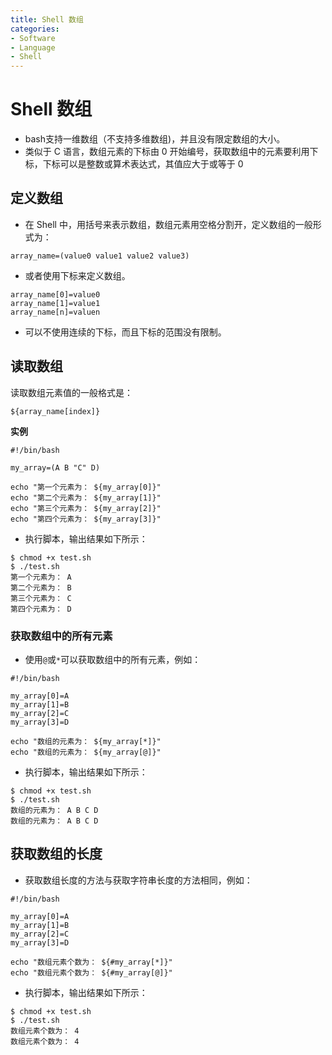 ```yaml
---
title: Shell 数组
categories:
- Software
- Language
- Shell
---
```

# Shell 数组

- bash支持一维数组（不支持多维数组)，并且没有限定数组的大小。
- 类似于 C 语言，数组元素的下标由 0 开始编号，获取数组中的元素要利用下标，下标可以是整数或算术表达式，其值应大于或等于 0

## 定义数组

- 在 Shell 中，用括号来表示数组，数组元素用空格分割开，定义数组的一般形式为：

```shell
array_name=(value0 value1 value2 value3)
```

- 或者使用下标来定义数组。

```shell
array_name[0]=value0
array_name[1]=value1
array_name[n]=valuen
```

- 可以不使用连续的下标，而且下标的范围没有限制。

## 读取数组

读取数组元素值的一般格式是：

```
${array_name[index]}
```

**实例**

```shell
#!/bin/bash

my_array=(A B "C" D)

echo "第一个元素为： ${my_array[0]}"
echo "第二个元素为： ${my_array[1]}"
echo "第三个元素为： ${my_array[2]}"
echo "第四个元素为： ${my_array[3]}"
```

- 执行脚本，输出结果如下所示：

```shell
$ chmod +x test.sh
$ ./test.sh
第一个元素为： A
第二个元素为： B
第三个元素为： C
第四个元素为： D
```

### 获取数组中的所有元素

- 使用`@`或`*`可以获取数组中的所有元素，例如：

```shell
#!/bin/bash

my_array[0]=A
my_array[1]=B
my_array[2]=C
my_array[3]=D

echo "数组的元素为： ${my_array[*]}"
echo "数组的元素为： ${my_array[@]}"
```

- 执行脚本，输出结果如下所示：

```shell
$ chmod +x test.sh
$ ./test.sh
数组的元素为： A B C D
数组的元素为： A B C D
```

## 获取数组的长度

- 获取数组长度的方法与获取字符串长度的方法相同，例如：

```shell
#!/bin/bash

my_array[0]=A
my_array[1]=B
my_array[2]=C
my_array[3]=D

echo "数组元素个数为： ${#my_array[*]}"
echo "数组元素个数为： ${#my_array[@]}"
```

- 执行脚本，输出结果如下所示：

```shell
$ chmod +x test.sh
$ ./test.sh
数组元素个数为： 4
数组元素个数为： 4
```